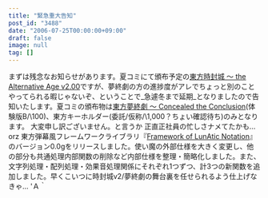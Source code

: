 ```yaml
---
title: "緊急重大告知"
post_id: "3488"
date: "2006-07-25T00:00:00+09:00"
draft: false
image: null
tag: []
---
```



まずは残念なお知らせがあります。夏コミにて頒布予定の[東方時封城 ～ the Alternative Age v2.00](/!/thA/)ですが、夢終劇の方の進捗度がアレでちょっと別のことやってられる暇じゃないぞ、ということで_急遽冬まで延期_となりましたので告知いたします。夏コミの頒布物は[東方夢終劇 ～ Concealed the Conclusion](/!/thC/)(体験版B/\100)、東方キーホルダー(委託/仮称/\1,000？ちょい確認待ち)のみとなります。 大変申し訳ございません。と言うか 正直正社員の忙しさナメてたかも…orz 東方弾幕風フレームワークライブラリ『[Framework of LunAtic Notation](/tag/flan)』のバージョン0.0gをリリースしました。使い魔の外部仕様を大きく変更し、他の部分も共通処理内部関数の削除など内部仕様を整理・簡略化しました。また、文字列処理・配列処理・効果音処理関係にそれぞれ1つずつ、計3つの新関数を追加しました。早くこいつに時封城v2/夢終劇の舞台裏を任せられるよう仕上げなきゃ… 'Ａ｀
